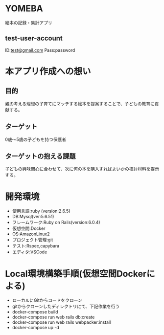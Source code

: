 # YOMEBA
絵本の記録・集計アプリ
## test-user-account
ID:test@gmail.com
Pass:password
# 本アプリ作成への想い
## 目的
親の考える理想の子育てにマッチする絵本を提案することで、子どもの教育に貢献する。
## ターゲット
0歳〜5歳の子どもを持つ保護者
## ターゲットの抱える課題
子どもの興味関心に合わせて、次に何の本を購入すればよいかの検討材料を提示する。
# 開発環境
* 使用言語:ruby (version:2.6.5)
* DB:Mysql(ver:5.6.51)
* フレームワーク:Ruby on Rails(version:6.0.4)
* 仮想空間:Docker
* OS:AmazonLinux2
* プロジェクト管理:git
* テスト:Rspec,capybara
* エディタ:VSCode
# Local環境構築手順(仮想空間Dockerによる)
* ローカルにGitからコードをクローン
* gitからクローンしたディレクトリにて、下記作業を行う
* docker-compose build
* docker-compose run web rails db:create
* docker-compose run web rails webpacker:install 
* docker-compose up -d
